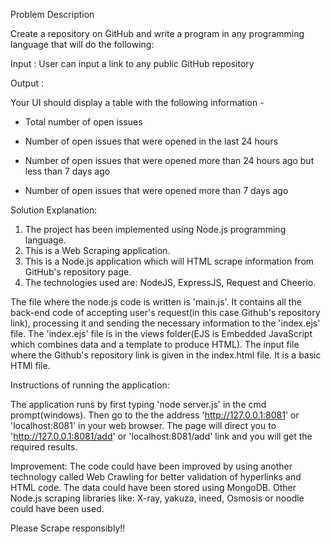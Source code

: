 Problem Description 

Create a repository on GitHub and write a program in any programming language that will do the following: 

Input : User can input a link to any public GitHub repository

Output :

Your UI should display a table with the following information -

- Total number of open issues

- Number of open issues that were opened in the last 24 hours

- Number of open issues that were opened more than 24 hours ago but less than 7 days ago

- Number of open issues that were opened more than 7 days ago 


Solution Explanation:

1) The project has been implemented using Node.js programming language.
2) This is a Web Scraping application.
3) This is a Node.js application which will HTML scrape information from GitHub's repository page.
4) The technologies used are: NodeJS, ExpressJS, Request and Cheerio.

The file where the node.js code is written is 'main.js'. It contains all the back-end code of accepting user's request(in this case Github's repository link), processing it and sending the necessary information to the 'index.ejs' file. The 'index.ejs' file is in the views folder(EJS is Embedded JavaScript which combines data and a template to produce HTML). The input file where the Github's repository link is given in the index.html file. It is a basic HTMl file.

Instructions of running the application:

The application runs by first typing 'node server.js' in the cmd prompt(windows). Then go to the  the address 'http://127.0.0.1:8081' or 'localhost:8081' in your web browser. The page will direct you to 'http://127.0.0.1:8081/add' or 'localhost:8081/add' link and you will get the required results.

Improvement:
The code could have been improved by using another technology called Web Crawling for better validation of hyperlinks and HTML code.
The data could have been stored using MongoDB.
Other Node.js scraping libraries like: X-ray, yakuza, ineed, Osmosis or noodle could have been used.

Please Scrape responsibly!!